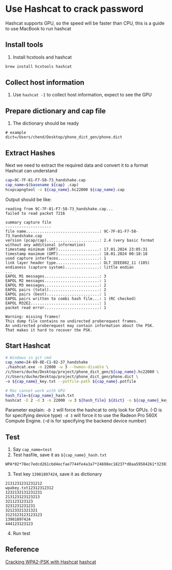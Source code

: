 # Use Hashcat to crack password
Hashcat supports GPU, so the speed will be faster than CPU, this is a guide to use MacBook to run hashcat

## Install tools
1. Install hcxtools and hashcat
```bash
brew install hcxtools hashcat
```

## Collect host information
1. Use `hashcat -I` to collect host information, expect to see the GPU
   
## Prepare dictionary and cap file
1. The dictionary should be ready
```
# example
dict=/Users/chend/Desktop/phone_dict_gen/phone.dict
```

## Extract Hashes
Next we need to extract the required data and convert it to a format Hashcat can understand
```bash
cap=9C-7F-81-F7-58-73_handshake.cap
cap_name=$(basename ${cap} .cap)
hcxpcapngtool -o ${cap_name}.hc22000 ${cap_name}.cap 
```
Output should be like:
```
reading from 9C-7F-81-F7-58-73_handshake.cap...
failed to read packet 7216

summary capture file
--------------------
file name................................: 9C-7F-81-F7-58-73_handshake.cap
version (pcap/cap).......................: 2.4 (very basic format without any additional information)
timestamp minimum (GMT)..................: 17.01.2024 23:05:31
timestamp maximum (GMT)..................: 18.01.2024 00:18:18
used capture interfaces..................: 1
link layer header type...................: DLT_IEEE802_11 (105)
endianess (capture system)...............: little endian
...
EAPOL M1 messages........................: 3
EAPOL M2 messages........................: 1
EAPOL M3 messages........................: 2
EAPOL pairs (total)......................: 2
EAPOL pairs (best).......................: 1
EAPOL pairs written to combi hash file...: 1 (RC checked)
EAPOL M32E2..............................: 1
packet read error........................: 1

Warning: missing frames!
This dump file contains no undirected proberequest frames.
An undirected proberequest may contain information about the PSK.
That makes it hard to recover the PSK.
```

## Start Hashcat
```bash
# Windows in git cmd
cap_name=24-69-8E-C1-82-37_handshake
./hashcat.exe -m 22000 -w 3 --hwmon-disable \
/c/Users/duche/Desktop/project/phone_dict_gen/${cap_name}.hc22000 \
/c/Users/duche/Desktop/project/phone_dict_gen/phone.dict \
-o ${cap_name}_key.txt --potfile-path ${cap_name}.potfile

# Mac cannot work with GPU
hash_file=${cap_name}_hash.txt
hashcat -D 2 -d 3 -m 22000 -w 3 ${hash_file} ${dict} -o ${cap_name}_key.txt --potfile-path ${cap_name}.potfile
```
Parameter explain:
`-D 2` will force the hashcat to only look for GPUs. (-D is for specifying device type)
`-d 3` will force it to use the Radeon Pro 560X Compute Engine. (-d is for specifying the backend device number)

## Test
1. Say `cap_name=test`
2. Test hasfile, save it as `${cap_name}_hash.txt`
```bash
WPA*02*78ec7edcd261cbd4ecfae7744fe4a3a7*24698ec18237*d8aa59584261*323032*dcab6957d64454a5759ab7a83e3bde73bd7bbcff777aeb91b1a02b24c2ff3416*0103007502010a000000000000000000012016734a4a7126b793325e7ecf138f17572a0262d1905bbb2dc5735582488201000000000000000000000000000000000000000000000000000000000000000000000000000000000000000000000000001630140100000fac040100000fac040100000fac020000*02
``` 
3. Test key `13981897424`, save it as dictionary
```
2131231231231212
wpakey.txt12312312312                 
1232132131231231
213123123123213
321123123123
3231231231231
32123321321321
3123123123123123
13981897424
444123123123
```
4. Run test

## Reference
[Cracking WPA2-PSK with Hashcat](https://node-security.com/posts/cracking-wpa2-with-hashcat/)
[hashcat](https://hashcat.net/hashcat/)
